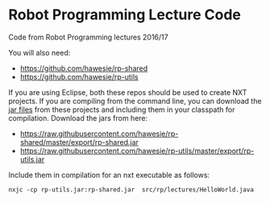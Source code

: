 # Robot Programming Lecture Code

Code from Robot Programming lectures 2016/17

You will also need: 
 * https://github.com/hawesie/rp-shared
 * https://github.com/hawesie/rp-utils

If you are using Eclipse, both these repos should be used to create NXT projects. If you are compiling from the command line, you can download the [jar files](https://docs.oracle.com/javase/tutorial/deployment/jar/basicsindex.html) from these projects and including them in your classpath for compilation. Download the jars from here: 

 * https://raw.githubusercontent.com/hawesie/rp-shared/master/export/rp-shared.jar
 * https://raw.githubusercontent.com/hawesie/rp-utils/master/export/rp-utils.jar

Include them in compilation for an nxt executable as follows:

 ```
 nxjc -cp rp-utils.jar:rp-shared.jar  src/rp/lectures/HelloWorld.java
 ```